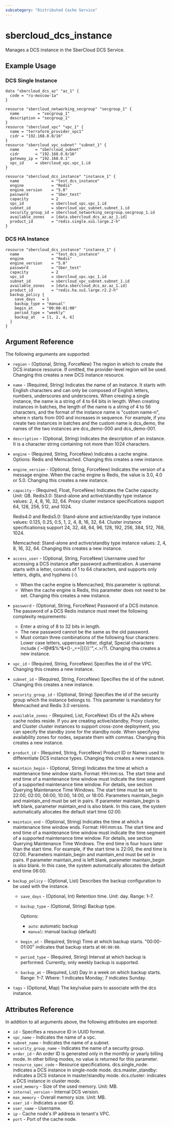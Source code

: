 ```yaml
---
subcategory: "Distributed Cache Service"
---
```


# sbercloud\_dcs\_instance

Manages a DCS instance in the SberCloud DCS Service.

## Example Usage

### DCS Single Instance

```hcl
data "sbercloud_dcs_az" "az_1" {
  code = "ru-moscow-1a"
}

resource "sbercloud_networking_secgroup" "secgroup_1" {
  name        = "secgroup_1"
  description = "secgroup_1"
}
resource "sbercloud_vpc" "vpc_1" {
  name = "terraform_provider_vpc1"
  cidr = "192.168.0.0/16"
}
resource "sbercloud_vpc_subnet" "subnet_1" {
  name       = "sbercloud_subnet"
  cidr       = "192.168.0.0/16"
  gateway_ip = "192.168.0.1"
  vpc_id     = sbercloud_vpc.vpc_1.id
}

resource "sbercloud_dcs_instance" "instance_1" {
  name              = "test_dcs_instance"
  engine            = "Redis"
  engine_version    = "5.0"
  password          = "Sber_test"
  capacity          = 2
  vpc_id            = sbercloud_vpc.vpc_1.id
  subnet_id         = sbercloud_vpc_subnet.subnet_1.id
  security_group_id = sbercloud_networking_secgroup.secgroup_1.id
  available_zones   = [data.sbercloud_dcs_az.az_1.id]
  product_id        = "redis.single.xu1.large.2-h"
}
```

### DCS HA Instance

```hcl
resource "sbercloud_dcs_instance" "instance_1" {
  name              = "test_dcs_instance"
  engine            = "Redis"
  engine_version    = "5.0"
  password          = "Sber_test"
  capacity          = 2
  vpc_id            = sbercloud_vpc.vpc_1.id
  subnet_id         = sbercloud_vpc_subnet.subnet_1.id
  available_zones   = [data.sbercloud_dcs_az.az_1.id]
  product_id        = "redis.ha.xu1.large.r2.2-h"
  backup_policy {
    save_days   = 1
    backup_type = "manual"
    begin_at    = "00:00-01:00"
    period_type = "weekly"
    backup_at   = [1, 2, 4, 6]
  }
}
```

## Argument Reference

The following arguments are supported:

* `region` - (Optional, String, ForceNew) The region in which to create the DCS instance resource.
    If omitted, the provider-level region will be used.
    Changing this creates a new DCS instance resource.

* `name` - (Required, String) Indicates the name of an instance. It starts with English characters
    and can only be composed of English letters, numbers, underscores and underscores.
    When creating a single instance, the name is a string of 4 to 64 bits in length.
    When creating instances in batches, the length of the name is a string of 4 to 56 characters,
    and the format of the instance name is "custom name-n", where n starts from 000 and increases in sequence.
    For example, if you create two instances in batches and the custom name is dcs_demo,
    the names of the two instances are dcs_demo-000 and dcs_demo-001.

* `description` - (Optional, String) Indicates the description of an instance. It is a character
    string containing not more than 1024 characters.

* `engine` - (Required, String, ForceNew) Indicates a cache engine. Options: Redis and Memcached. Changing this
    creates a new instance.

* `engine_version` - (Optional, String, ForceNew) Indicates the version of a message engine.
    When the cache engine is Redis, the value is 3.0, 4.0 or 5.0.
    Changing this creates a new instance.

* `capacity` - (Required, Float, ForceNew) Indicates the Cache capacity. Unit: GB.
    Redis3.0: Stand-alone and active/standby type instance values: 2, 4, 8, 16, 32, 64.
    Proxy cluster instance specifications support 64, 128, 256, 512, and 1024.

    Redis4.0 and Redis5.0: Stand-alone and active/standby type instance
    values: 0.125, 0.25, 0.5, 1, 2, 4, 8, 16, 32, 64. Cluster instance specificationsq
    support 24, 32, 48, 64, 96, 128, 192, 256, 384, 512, 768, 1024.

    Memcached: Stand-alone and active/standby type instance values: 2, 4, 8, 16, 32, 64.
    Changing this creates a new instance.

* `access_user` - (Optional, String, ForceNew) Username used for accessing a DCS instance after password
    authentication. A username starts with a letter, consists of 1 to 64 characters,
    and supports only letters, digits, and hyphens (-).
    - When the cache engine is Memcached, this parameter is optional.
    - When the cache engine is Redis, this parameter does not need to be set.
    Changing this creates a new instance.

* `password` - (Optional, String, ForceNew) Password of a DCS instance.
    The password of a DCS Redis instance must meet the following complexity requirements:
    - Enter a string of 8 to 32 bits in length.
    - The new password cannot be the same as the old password.
    - Must contain three combinations of the following four characters: Lower case letters,
        uppercase letter, digital, Special characters include (`~!@#$%^&*()-_=+|[{}]:'",<.>/?).
    Changing this creates a new instance.

* `vpc_id` - (Required, String, ForceNew) Specifies the id of the VPC.
    Changing this creates a new instance.

* `subnet_id` - (Required, String, ForceNew) Specifies the id of the subnet.
    Changing this creates a new instance.

* `security_group_id` - (Optional, String) Specifies the id of the security group which the instance belongs to.
    This parameter is mandatory for Memcached and Redis 3.0 versions.

* `available_zones` - (Required, List, ForceNew) IDs of the AZs where cache nodes reside.
    If you are creating active/standby, Proxy cluster, and Cluster cluster instances to support
    cross-zone deployment, you can specify the standby zone for the standby node. When specifying
    availability zones for nodes, separate them with commas.
    Changing this creates a new instance.

* `product_id` - (Required, String, ForceNew) Product ID or Names used to differentiate DCS instance types.
    Changing this creates a new instance.

* `maintain_begin` - (Optional, String) Indicates the time at which a maintenance time window starts.
    Format: HH:mm:ss.
    The start time and end time of a maintenance time window must indicate the time segment of
	a supported maintenance time window. For details, see section Querying Maintenance Time Windows.
    The start time must be set to 22:00, 02:00, 06:00, 10:00, 14:00, or 18:00.
    Parameters maintain_begin and maintain_end must be set in pairs. If parameter maintain_begin
	is left blank, parameter maintain_end is also blank. In this case, the system automatically
	allocates the default start time 02:00.

* `maintain_end` - (Optional, String) Indicates the time at which a maintenance time window ends.
    Format: HH:mm:ss.
    The start time and end time of a maintenance time window must indicate the time segment of
	a supported maintenance time window. For details, see section Querying Maintenance Time Windows.
    The end time is four hours later than the start time. For example, if the start time is 22:00,
	the end time is 02:00.
    Parameters maintain_begin and maintain_end must be set in pairs. If parameter maintain_end is left
	blank, parameter maintain_begin is also blank. In this case, the system automatically allocates
	the default end time 06:00.

* `backup_policy` - (Optional, List) Describes the backup configuration to be used with the instance.

    * `save_days` - (Optional, Int) Retention time. Unit: day. Range: 1–7.

    * `backup_type` - (Optional, String) Backup type.

      Options:
      * `auto`: automatic backup
      * `manual`: manual backup (default)

    * `begin_at` - (Required, String) Time at which backup starts. "00:00-01:00" indicates that backup
      starts at `00:00:00`.

    * `period_type` - (Required, String) Interval at which backup is performed.
      Currently, only weekly backup is supported.

    * `backup_at` - (Required, List) Day in a week on which backup starts. Range: 1–7. Where: 1
      indicates Monday; 7 indicates Sunday.

* `tags` - (Optional, Map) The key/value pairs to associate with the dcs instance.

## Attributes Reference

In addition to all arguments above, the following attributes are exported:

* `id` - Specifies a resource ID in UUID format.
* `vpc_name` - Indicates the name of a vpc.
* `subnet_name` - Indicates the name of a subnet.
* `security_group_name` - Indicates the name of a security group.
* `order_id` - An order ID is generated only in the monthly or yearly billing mode.
    In other billing modes, no value is returned for this parameter.
* `resource_spec_code` - Resource specifications.
    dcs.single_node: indicates a DCS instance in single-node mode.
    dcs.master_standby: indicates a DCS instance in master/standby mode.
    dcs.cluster: indicates a DCS instance in cluster mode.
* `used_memory` - Size of the used memory. Unit: MB.
* `internal_version` - Internal DCS version.
* `max_memory` - Overall memory size. Unit: MB.
* `user_id` - Indicates a user ID.
* `user_name` - Username.
* `ip` - Cache node's IP address in tenant's VPC.
* `port` - Port of the cache node.
